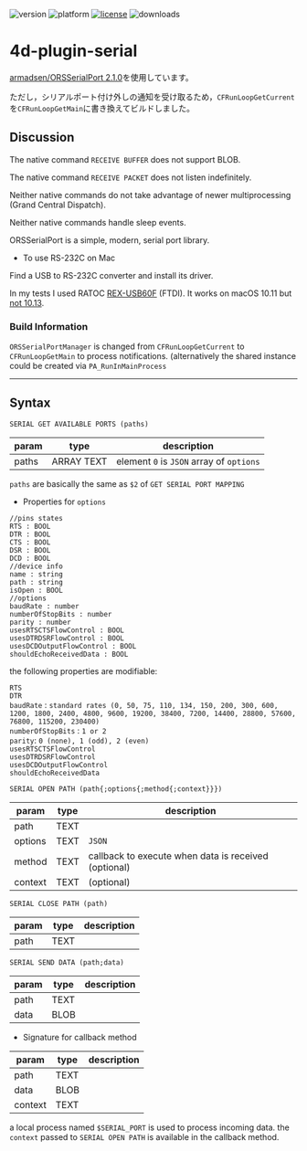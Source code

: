![version](https://img.shields.io/badge/version-18%2B-EB8E5F)
![platform](https://img.shields.io/static/v1?label=platform&message=mac-intel%20|%20mac-arm&color=blue)
[![license](https://img.shields.io/github/license/miyako/4d-plugin-serial)](LICENSE)
![downloads](https://img.shields.io/github/downloads/miyako/4d-plugin-serial/total)

# 4d-plugin-serial
[armadsen/ORSSerialPort 2.1.0](https://github.com/armadsen/ORSSerialPort/releases/tag/2.1.0)を使用しています。

ただし，シリアルポート付け外しの通知を受け取るため，``CFRunLoopGetCurrent``を``CFRunLoopGetMain``に書き換えてビルドしました。

## Discussion

The native command ``RECEIVE BUFFER`` does not support BLOB.

The native command ``RECEIVE PACKET`` does not listen indefinitely.

Neither native commands do not take advantage of newer multiprocessing (Grand Central Dispatch).

Neither native commands handle sleep events.

ORSSerialPort is a simple, modern, serial port library.

* To use RS-232C on Mac

Find a USB to RS-232C converter and install its driver.

In my tests I used RATOC [REX-USB60F](http://www.ratocsystems.com/products/subpage/convert/usb60f_siyou.html) (FTDI). It works on macOS 10.11 but [not 10.13](http://www.ratocsystems.com/services/driver/rs232c.html).

### Build Information

``ORSSerialPortManager`` is changed from ``CFRunLoopGetCurrent`` to ``CFRunLoopGetMain`` to process notifications. (alternatively the shared instance could be created via ``PA_RunInMainProcess``

---

## Syntax

```
SERIAL GET AVAILABLE PORTS (paths)
```

param|type|description
------------|------|----
paths|ARRAY TEXT|element ``0`` is ``JSON`` array of ``options``

``paths`` are basically the same as ``$2`` of ``GET SERIAL PORT MAPPING``

* Properties for ``options``

```
//pins states
RTS : BOOL
DTR : BOOL
CTS : BOOL
DSR : BOOL
DCD : BOOL
//device info
name : string
path : string
isOpen : BOOL
//options
baudRate : number
numberOfStopBits : number
parity : number
usesRTSCTSFlowControl : BOOL
usesDTRDSRFlowControl : BOOL
usesDCDOutputFlowControl : BOOL
shouldEchoReceivedData : BOOL
```

the following properties are modifiable:  

``RTS``  
``DTR``  
``baudRate`` : ``standard rates (0, 50, 75, 110, 134, 150, 200, 300, 600, 1200, 1800, 2400, 4800, 9600, 19200, 38400, 7200, 14400, 28800, 57600, 76800, 115200, 230400)``  
``numberOfStopBits`` : ``1 or 2``  
``parity``: ``0 (none), 1 (odd), 2 (even)``  
``usesRTSCTSFlowControl``  
``usesDTRDSRFlowControl``  
``usesDCDOutputFlowControl``  
``shouldEchoReceivedData``  

```
SERIAL OPEN PATH (path{;options{;method{;context}}})
```

param|type|description
------------|------|----
path|TEXT|
options|TEXT| ``JSON``
method|TEXT|callback to execute when data is received (optional)
context|TEXT| (optional)

```
SERIAL CLOSE PATH (path)
```

param|type|description
------------|------|----
path|TEXT|

```
SERIAL SEND DATA (path;data)
```

param|type|description
------------|------|----
path|TEXT|
data|BLOB|

* Signature for callback method

param|type|description
------------|------|----
path|TEXT|
data|BLOB|
context|TEXT|

a local process named ``$SERIAL_PORT`` is used to process incoming data. the ``context`` passed to ``SERIAL OPEN PATH`` is available in the callback method.
